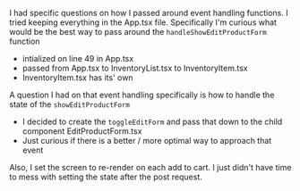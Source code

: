 I had specific questions on how I passed around event handling functions. 
I tried keeping everything in the App.tsx file.
Specifically I'm curious what would be the best way to pass around the `handleShowEditProductForm` function
- intialized on line 49 in App.tsx
- passed from App.tsx to InventoryList.tsx to InventoryItem.tsx
- InventoryItem.tsx has its' own 

A question I had on that event handling specifically is how to handle the state of the `showEditProductForm`
- I decided to create the `toggleEditForm` and pass that down to the child component EditProductForm.tsx
- Just curious if there is a better / more optimal way to approach that event

Also, I set the screen to re-render on each add to cart. I just didn't have time to mess with setting the state
after the post request.